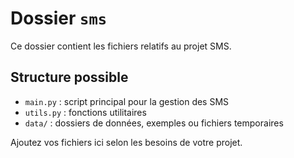 # Dossier `sms`

Ce dossier contient les fichiers relatifs au projet SMS.

## Structure possible

- `main.py` : script principal pour la gestion des SMS
- `utils.py` : fonctions utilitaires
- `data/` : dossiers de données, exemples ou fichiers temporaires

Ajoutez vos fichiers ici selon les besoins de votre projet.